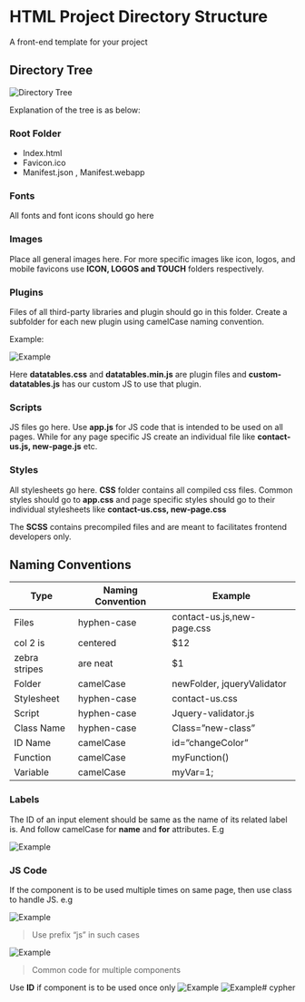 # HTML Project Directory Structure

A front-end template for your project
## Directory Tree

![Directory Tree](https://i.imgur.com/fdZ8yux.png)

Explanation of the tree is as below:

### Root Folder
* Index.html
* Favicon.ico
* Manifest.json , Manifest.webapp


### Fonts
All fonts and font icons should go here
### Images
Place all general images here. For more specific images like icon, logos, and mobile favicons use **ICON, LOGOS and TOUCH** folders respectively.
### Plugins
Files of all third-party libraries and plugin should go in this folder. Create a subfolder for each new plugin using camelCase naming convention.

Example:

![Example](https://i.imgur.com/dgbycWt.png)

Here **datatables.css** and **datatables.min.js** are plugin files and **custom-datatables.js** has our custom JS to use that plugin.
### Scripts
JS files go here. Use **app.js** for JS code that is intended to be used on all pages. While for any page specific JS create an individual file like **contact-us.js, new-page.js** etc.
### Styles
All stylesheets go here. **CSS** folder contains all compiled css files. Common styles should go to **app.css** and page specific styles should go to their individual stylesheets like **contact-us.css, new-page.css**

The **SCSS** contains precompiled files and are meant to facilitates frontend developers only.
## Naming Conventions
| Type	| Naming Convention| Example|
| ------------- |-------------| -----|
| Files	     | hyphen-case| contact-us.js,new-page.css|
| col 2 is      | centered      |   $12 |
| zebra stripes | are neat      |    $1 |
|Folder	|camelCase|	newFolder, jqueryValidator
|Stylesheet|	hyphen-case	|contact-us.css
|Script|	hyphen-case|	Jquery-validator.js
|Class Name|	hyphen-case|	Class=”new-class”
|ID Name|	camelCase	|id=”changeColor”
|Function|	camelCase	|myFunction()
|Variable|	camelCase	|myVar=1;

### Labels
The ID of an input element should be same as the name of its related label is. And follow camelCase for **name** and **for** attributes. E.g

![Example](https://i.imgur.com/layiGMI.png)

### JS Code
If the component is to be used multiple times on same page, then use class to handle JS. e.g

![Example](https://i.imgur.com/BURq8Ql.png)
> Use prefix “js” in such cases

![Example](https://i.imgur.com/U5FCh9h.png)
> Common code for multiple components

Use **ID** if component is to be used once only 
![Example](https://i.imgur.com/HsEKgXl.png)
![Example](https://i.imgur.com/TfEPLRw.png)# cypher
